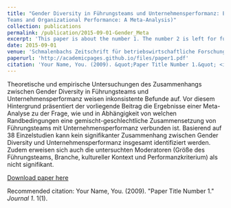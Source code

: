 ```yaml
---
title: "Gender Diversity in Führungsteams und Unternehmensperformanz: Eine Meta-Analyse  (Gender Diversity in Leadership
Teams and Organizational Performance: A Meta-Analysis)"
collection: publications
permalink: /publication/2015-09-01-Gender_Meta
excerpt: 'This paper is about the number 1. The number 2 is left for future work.'
date: 2015-09-01
venue: 'Schmalenbachs Zeitschrift für betriebswirtschaftliche Forschung'
paperurl: 'http://academicpages.github.io/files/paper1.pdf'
citation: 'Your Name, You. (2009). &quot;Paper Title Number 1.&quot; <i>Schmalenbachs Zeitschrift für betriebswirtschaftliche Forschung 67</i>. (3).'
---
```

Theoretische und empirische Untersuchungen des Zusammenhangs zwischen Gender Diversity in Führungsteams und Unternehmensperformanz weisen inkonsistente Befunde auf. Vor diesem Hintergrund präsentiert der vorliegende Beitrag die Ergebnisse einer Meta-Analyse zu der Frage, wie und in Abhängigkeit von welchen Randbedingungen eine gemischt-geschlechtliche Zusammensetzung von Führungsteams mit Unternehmensperformanz verbunden ist. Basierend auf 38 Einzelstudien kann kein signifikanter Zusammenhang zwischen Gender Diversity und Unternehmensperformanz insgesamt identifiziert werden. Zudem erweisen sich auch die untersuchten Moderatoren (Größe des Führungsteams, Branche, kultureller Kontext und Performanzkriterium) als nicht signifikant.

[Download paper here](http://academicpages.github.io/files/paper1.pdf)

Recommended citation: Your Name, You. (2009). "Paper Title Number 1." <i>Journal 1</i>. 1(1).
